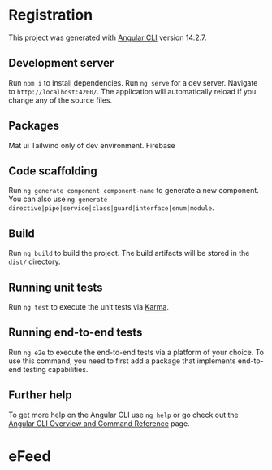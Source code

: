 # Registration

This project was generated with [Angular CLI](https://github.com/angular/angular-cli) version 14.2.7.

## Development server

Run `npm i` to install dependencies.
Run `ng serve` for a dev server. Navigate to `http://localhost:4200/`. The application will automatically reload if you change any of the source files.

## Packages

Mat ui
Tailwind only of dev environment.
Firebase

## Code scaffolding

Run `ng generate component component-name` to generate a new component. You can also use `ng generate directive|pipe|service|class|guard|interface|enum|module`.

## Build

Run `ng build` to build the project. The build artifacts will be stored in the `dist/` directory.

## Running unit tests

Run `ng test` to execute the unit tests via [Karma](https://karma-runner.github.io).

## Running end-to-end tests

Run `ng e2e` to execute the end-to-end tests via a platform of your choice. To use this command, you need to first add a package that implements end-to-end testing capabilities.

## Further help

To get more help on the Angular CLI use `ng help` or go check out the [Angular CLI Overview and Command Reference](https://angular.io/cli) page.

# eFeed
